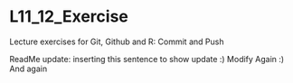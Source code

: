 # L11_12_Exercise
Lecture exercises for Git, Github and R: Commit and Push

ReadMe update: inserting this sentence to show update :) Modify Again :) And again